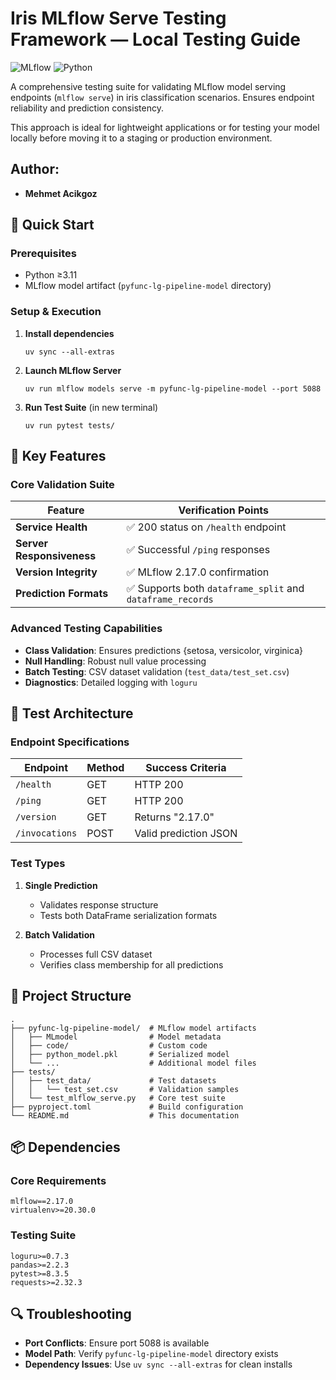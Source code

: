 # Iris MLflow Serve Testing Framework  — Local Testing Guide

![MLflow](https://img.shields.io/badge/MLflow-2.17.0-orange) ![Python](https://img.shields.io/badge/Python-≥3.11-blue)

A comprehensive testing suite for validating MLflow model serving endpoints (`mlflow serve`) in iris classification scenarios. Ensures endpoint reliability and prediction consistency.

This approach is ideal for lightweight applications or for testing your model locally before moving it to a staging or production environment.

## Author:

- **Mehmet Acikgoz**


## 🚀 Quick Start

### Prerequisites
- Python ≥3.11
- MLflow model artifact (`pyfunc-lg-pipeline-model` directory)

### Setup & Execution
1. **Install dependencies**
   ```
   uv sync --all-extras
   ```

2. **Launch MLflow Server**
   ```
   uv run mlflow models serve -m pyfunc-lg-pipeline-model --port 5088
   ```

3. **Run Test Suite** (in new terminal)
   ```
   uv run pytest tests/
   ```

## 🌟 Key Features

### Core Validation Suite
| Feature | Verification Points |
|---------|---------------------|
| **Service Health** | ✅ 200 status on `/health` endpoint |
| **Server Responsiveness** | ✅ Successful `/ping` responses |
| **Version Integrity** | ✅ MLflow 2.17.0 confirmation |
| **Prediction Formats** | ✅ Supports both `dataframe_split` and `dataframe_records` |

### Advanced Testing Capabilities
- **Class Validation**: Ensures predictions {setosa, versicolor, virginica}
- **Null Handling**: Robust null value processing
- **Batch Testing**: CSV dataset validation (`test_data/test_set.csv`)
- **Diagnostics**: Detailed logging with `loguru`

## 🧪 Test Architecture

### Endpoint Specifications
| Endpoint | Method | Success Criteria |
|----------|--------|------------------|
| `/health` | GET | HTTP 200 |
| `/ping` | GET | HTTP 200 |
| `/version` | GET | Returns "2.17.0" |
| `/invocations` | POST | Valid prediction JSON |

### Test Types
1. **Single Prediction**
   - Validates response structure
   - Tests both DataFrame serialization formats

2. **Batch Validation**
   - Processes full CSV dataset
   - Verifies class membership for all predictions

## 📂 Project Structure

```
.
├── pyfunc-lg-pipeline-model/  # MLflow model artifacts
│   ├── MLmodel                # Model metadata
│   ├── code/                  # Custom code
│   ├── python_model.pkl       # Serialized model
│   └── ...                    # Additional model files
├── tests/
│   ├── test_data/             # Test datasets
│   │   └── test_set.csv       # Validation samples
│   └── test_mlflow_serve.py   # Core test suite
├── pyproject.toml             # Build configuration
└── README.md                  # This documentation
```

## 📦 Dependencies

### Core Requirements
```
mlflow==2.17.0
virtualenv>=20.30.0
```

### Testing Suite
```
loguru>=0.7.3
pandas>=2.2.3
pytest>=8.3.5
requests>=2.32.3
```

## 🔍 Troubleshooting
- **Port Conflicts**: Ensure port 5088 is available
- **Model Path**: Verify `pyfunc-lg-pipeline-model` directory exists
- **Dependency Issues**: Use `uv sync --all-extras` for clean installs

